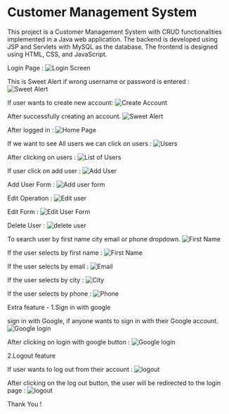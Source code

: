 # Customer Management System
This project is a Customer Management System with CRUD functionalities implemented in a Java web application.
The backend is developed using JSP and Servlets with MySQL as the database.
The frontend is designed using HTML, CSS, and JavaScript.

Login Page : 
![Login Screen](https://github.com/codewithsuhana/CustomeWeb/assets/151840352/c7188107-7fcd-4e7c-925d-ba08dcce40b3)

This is Sweet Alert if wrong username or password is entered :
![Sweet Alert](https://github.com/codewithsuhana/CustomeWeb/assets/151840352/412c67ca-c161-4914-aa98-497d71ad4b8b)

If user wants to create new account:
![Create Account](https://github.com/codewithsuhana/CustomeWeb/assets/151840352/bb7568a2-e614-46b4-8d0e-49118585a20d)

After successfully creating an account.
![Sweet Alert](https://github.com/codewithsuhana/CustomeWeb/assets/151840352/bb0797f2-ca30-4e67-8151-602b102b2603)

After logged in :
![Home Page](https://github.com/codewithsuhana/CustomeWeb/assets/151840352/f206c051-e532-4873-ae20-e7c629a2d157)

If we want to see All users we can click on users :
![Users](https://github.com/codewithsuhana/CustomeWeb/assets/151840352/477918f4-03f5-48b8-91e9-fe1c9e6d2f5a)

After clicking on users :
![List of Users](https://github.com/codewithsuhana/CustomeWeb/assets/151840352/befc08da-d8b9-4a13-acc5-4014b54d0480)

If user click on add user : 
![Add User](https://github.com/codewithsuhana/CustomeWeb/assets/151840352/d1d962ac-e4bb-4ae5-8510-0db211acef2a)

Add User Form : 
![Add user form](https://github.com/codewithsuhana/CustomeWeb/assets/151840352/ef348210-e4c9-4773-b4d1-02111a8f7648)

Edit Operation :
![Edit user](https://github.com/codewithsuhana/CustomeWeb/assets/151840352/570c7ebd-19ea-4be9-af17-2e66532c881a)

Edit Form :
![Edit User Form](https://github.com/codewithsuhana/CustomeWeb/assets/151840352/d9b1b8fe-9243-4180-a276-ce3cc42c585f)

Delete User :
![delete user](https://github.com/codewithsuhana/CustomeWeb/assets/151840352/a92e1ad5-18f9-400d-b13b-b24894990b62)

To search user by first name city email or phone dropdown.
![First Name](https://github.com/codewithsuhana/CustomeWeb/assets/151840352/b0d1543d-58ff-4cc5-99c7-ab170304094f)

If the user selects by first name :
![First Name](https://github.com/codewithsuhana/CustomeWeb/assets/151840352/54a2b75a-808f-4551-a92d-3c1ac9503b78)

If the user selects by email : 
![Email](https://github.com/codewithsuhana/CustomeWeb/assets/151840352/0c52234f-22a0-445e-8054-852ec364aeb9)

If the user selects by city : 
![City](https://github.com/codewithsuhana/CustomeWeb/assets/151840352/d584fab1-7f84-4057-96dc-429e9ab126dd)

If the user selects by phone : 
![Phone](https://github.com/codewithsuhana/CustomeWeb/assets/151840352/3883e4b0-2dce-4d36-86ec-4ef504506ef6)


Extra feature - 
1.Sign in with google

sign in with Google, if anyone wants to sign in with their Google account.
![Google login](https://github.com/codewithsuhana/CustomeWeb/assets/151840352/91b0c6e9-e1ab-4d5f-9ac1-bf61d5bef497)

After clicking on login with google button : 
![Google login](https://github.com/codewithsuhana/CustomeWeb/assets/151840352/74907dfb-de3e-49fa-9789-9779467df7ee)

2.Logout feature

If user wants to log out from their account : 
![logout](https://github.com/codewithsuhana/CustomeWeb/assets/151840352/4eb42d10-4f75-4f32-a982-a288f66d15e3)

After clicking on the log out button, the user will be redirected to the login page :
![logout]("https://github.com/codewithsuhana/CustomeWeb/assets/151840352/064764a4-aaee-43f1-8b94-5b89a2c24ab1")


Thank You !















